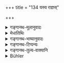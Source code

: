 +++
title = "134 यस्य राज्ञस्"

+++

<details><summary>गङ्गानथ-मूलानुवादः</summary>

The kingdom of that King in whose realm the Śrotriya suffers from hunger, shall, ere long, pine with hunger.—(134)
</details>

<details><summary>मेधातिथिः</summary>

अनन्तरविधेर् अतिक्रमफलम् एतत् ॥ ७.१३४ ॥
</details>

<details><summary>गङ्गानथ-भाष्यानुवादः</summary>

This is the result of disobeying the injunction just mentioned above.—(134)
</details>

<details><summary>गङ्गानथ-टिप्पन्यः</summary>

This verse is quoted in *Mitākṣarā* (on 3.44);—in *Parāśaramādhava* (Ācāra, p. 408);—and in *Vīramitrodaya* (Rājanīti, p. 141), which remarks that though this verse mentions the ‘Brāhmaṇa’ in general, yet from what follows in the next verse it is clear that what the text means is to speak of only the *learned* Brāhmaṇa.
</details>

<details><summary>गङ्गानथ-तुल्य-वाक्यानि</summary>

*Mahābhārata* (13.61.30).—‘If in the realm of a king, an Accomplished
Student suffers from hunger, that realm, along with the king, falls into adversity.’

*Gautama* (10.9).—‘He shall support Vedic scholars.’

*Āpastamba* (2.25.11).—‘In his realm no Brāhmaṇa shall suffer hunger,
sickness, cold or heat,—be it through want or intentionally.’

*Viṣṇu* (3.79).—‘He must not suffer any Brāhmaṇa in his realm to perish
from want,’
</details>

<details><summary>Bühler</summary>

134	The kingdom of that king, in whose dominions a Srotriya pines with hunger, will even, ere long, be afflicted by famine.
</details>

